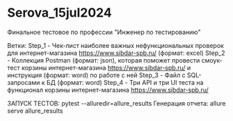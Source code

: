 # Serova_15jul2024
Финальное тестовое по профессии "Инженер по тестированию"

Ветки:
Step_1 - Чек-лист наиболее важных нефункциональных проверок для интернет-магазина  https://www.sibdar-spb.ru/ (формат: excel)
Step_2 - Коллекция Postman (формат: json), которая поможет провести смоук-тест корзины интернет-магазина https://www.sibdar-spb.ru/ и инструкция (формат: word) по работе с ней
Step_3 - Файл с SQL-запросами к БД (формат: word)
Step_4 - Три API и три UI теста на функционал корзины интернет-магазина https://www.sibdar-spb.ru/


ЗАПУСК ТЕСТОВ:    pytest --alluredir=allure_results
Генерация отчета:  allure serve allure_results
